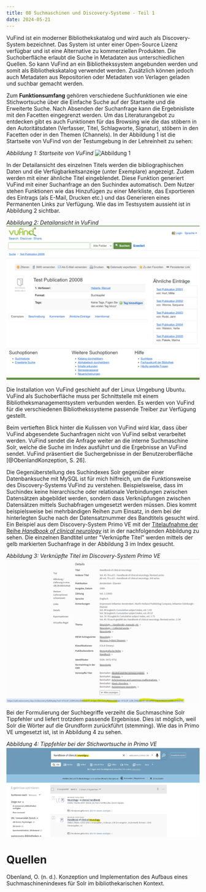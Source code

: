 ```yaml
---
title: 08 Suchmaschinen und Discovery-Systeme - Teil 1 
date: 2024-05-21
---
```


VuFind ist ein moderner Bibliothekskatalog und wird auch als Discovery-System bezeichnet. Das System ist unter einer Open-Source Lizenz verfügbar und ist eine Alternative zu kommerziellen Produkten. Die Suchoberfläche erlaubt die Suche in Metadaten aus unterschiedlichen Quellen. So kann VuFind an ein Bibliothekssystem angebunden werden und somit als Bibliothekskatalog verwendet werden. Zusätzlich können jedoch auch Metadaten aus Repositorien oder Metadaten von Verlagen geladen und suchbar gemacht werden. 

Zum **Funktionsumfang** gehören verschiedene Suchfunktionen wie eine Stichwortsuche über die  Einfache Suche auf der Startseite und die Erweiterte Suche. Nach Absenden der Suchanfrage kann die Ergebnisliste mit den Facetten eingegrenzt werden. Um das Literaturangebot zu entdecken gibt es auch Funktionen für das Browsing wie die das stöbern in den Autoritätsdaten (Verfasser, Titel, Schlagworte, Signatur), stöbern in den Facetten oder in den Themen (Channels). In der Abbildung 1 ist die Startseite von VuFind von der Testumgebung in der Lehreinheit zu sehen: 

*Abbildung 1: Startseite von VuFind*
![Abbildung 1](https://raw.githubusercontent.com/martinahediger/bain_lerntagebuch/blob/master/_posts/Pasted%20image%2020240523182136.png)

In der Detailansicht des einzelnen Titels werden die bibliographischen Daten und die Verfügbarkeitsanzeige (unter Exemplare) angezeigt. Zudem werden mit einer  ähnliche Titel eingeblendet. Diese Funktion generiert VuFind mit einer Suchanfrage an den Suchindex automatisch. Dem Nutzer stehen Funktionen wie das Hinzufügen zu einer Merkliste, das Exportieren des Eintrags (als E-Mail, Drucken etc.) und das Generieren eines Permanenten Links zur Verfügung. Wie das im Testsystem aussieht ist in Abbildung 2 sichtbar.

*Abbildung 2: Detailansicht in VuFind*
![Abbildung 2](https://github.com/martinahediger/bain_lerntagebuch/blob/master/_posts/Pasted%20image%2020240523182216.png)

Die Installation von VuFind geschieht auf der Linux Umgebung Ubuntu. VuFind als Suchoberfläche muss per Schnittstelle mit einem Bibliotheksmanagementsystem verbunden werden. Es werden von VuFind für die verschiedenen Bibliothekssysteme passende Treiber zur Verfügung gestellt. 

Beim vertieften Blick hinter die Kulissen von VuFind wird klar, dass über VuFind abgesendete Suchanfragen  nicht von VuFind selbst verarbeitet werden. VuFind sendet die Anfrage weiter an die interne Suchmaschine Solr, welche die Suche im Index ausführt und die Ergebnisse an VuFind sendet. VuFind präsentiert die Suchergebnisse in der Benutzeroberfläche [@ObenlandKonzeption, S. 26]. 

Die Gegenüberstellung des Suchindexes Solr gegenüber einer Datenbanksuche mit MySQL ist für mich hilfreich, um die Funktionsweise des Discovery-Systems VuFind zu verstehen. Beispielsweise, dass im Suchindex keine hierarchische oder relationale Verbindungen zwischen Datensätzen abgebildet werden, sondern dass Verknüpfungen zwischen Datensätzen mittels Suchabfragen umgesetzt werden müssen. Dies kommt beispielsweise bei mehrbändigen Reihen zum Einsatz, in dem bei der hinterlegten Suche nach der Datensatznummer des Bandtitels gesucht wird. 
Ein Beispiel aus dem Discovery-System Primo VE mit der [Titelaufnahme der Reihe *Handbook of clinical neurology*](https://uzb.swisscovery.slsp.ch/permalink/41SLSP_UZB/1d8t6qj/alma990010194700205508) ist in der nachfolgenden Abbildung zu sehen. Die einzelnen Bandtitel unter "Verknüpfte Titel" werden mittels der gelb markierten Suchanfrage in der Abbildung 3 im Index gesucht. 

*Abbildung 3: Verknüpfte Titel im Discovery-System Primo VE*
![Abbildung 3](https://github.com/martinahediger/bain_lerntagebuch/blob/master/_posts/Pasted%20image%2020240529071131.png)

 Bei der Formulierung der Suchbegriffe verzeiht die Suchmaschine Solr Tippfehler und liefert trotzdem passende Ergebnisse. Dies ist möglich, weil Solr die Wörter auf die Grundform zurückführt (stemming). Wie das in Primo VE umgesetzt ist, ist in Abbildung 4 zu sehen.
 
 *Abbildung 4: Tippfehler bei der Stichwortsuche in Primo VE*
![Abbildung 4](https://github.com/martinahediger/bain_lerntagebuch/blob/master/_posts/Pasted%20image%2020240524190329.png)

# Quellen
Obenland, O. (n. d.). Konzeption und Implementation des Aufbaus eines Suchmaschinenindexes für Solr im bibliothekarischen Kontext.
